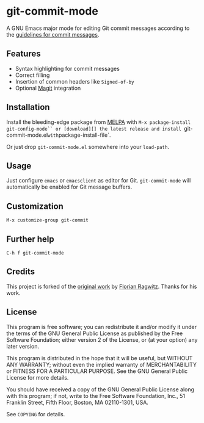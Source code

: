 git-commit-mode
===============

A GNU Emacs major mode for editing Git commit messages according to the
[guidelines for commit messages][guidelines].

Features
--------

- Syntax highlighting for commit messages
- Correct filling
- Insertion of common headers like `Signed-of-by`
- Optional [Magit][] integration

Installation
------------

Install the bleeding-edge package from [MELPA][] with `M-x package-install
git-config-mode`` or [download][] the latest release and install
`git-commit-mode.el` with `package-install-file`.

Or just drop `git-commit-mode.el` somewhere into your `load-path`.

Usage
-----

Just configure `emacs` or `emacsclient` as editor for Git. `git-commit-mode`
will automatically be enabled for Git message buffers.

Customization
-------------

`M-x customize-group git-commit`

Further help
------------

`C-h f git-commit-mode`

Credits
-------

This project is forked of the
[original work](https://github.com/rafl/git-commit-mode) by
[Florian Ragwitz](https://github.com/rafl).  Thanks for his work.

License
-------

This program is free software; you can redistribute it and/or modify it under
the terms of the GNU General Public License as published by the Free Software
Foundation; either version 2 of the License, or (at your option) any later
version.

This program is distributed in the hope that it will be useful, but WITHOUT ANY
WARRANTY; without even the implied warranty of MERCHANTABILITY or FITNESS FOR A
PARTICULAR PURPOSE.  See the GNU General Public License for more details.

You should have received a copy of the GNU General Public License along with
this program; if not, write to the Free Software Foundation, Inc., 51 Franklin
Street, Fifth Floor, Boston, MA 02110-1301, USA.

See `COPYING` for details.

[guidelines]: http://tbaggery.com/2008/04/19/a-note-about-git-commit-messages.html
[melpa]: http://melpa.milkbox.net/
[download]: https://github.com/lunaryorn/git-commit-mode/tags
[magit]: http://magit.github.com/magit/
